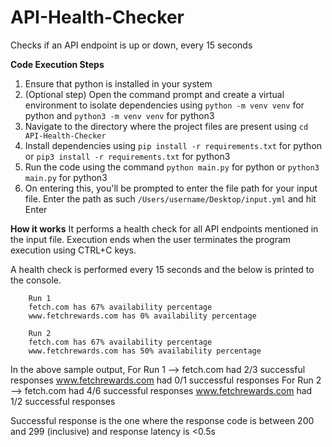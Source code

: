 # API-Health-Checker
Checks if an API endpoint is up or down, every 15 seconds

**Code Execution Steps**
1. Ensure that python is installed in your system
2. (Optional step) Open the command prompt and create a virtual environment to isolate dependencies using `python -m venv venv` for python and `python3 -m venv venv` for python3
3. Navigate to the directory where the project files are present using `cd API-Health-Checker`
4. Install dependencies using `pip install -r requirements.txt` for python or `pip3 install -r requirements.txt` for python3
5. Run the code using the command `python main.py` for python or `python3 main.py` for python3
6. On entering this, you'll be prompted to enter the file path for your input file. Enter the path as such `/Users/username/Desktop/input.yml` and hit Enter

**How it works**
It performs a health check for all API endpoints mentioned in the input file.
Execution ends when the user terminates the program execution using CTRL+C keys.

A health check is performed every 15 seconds and the below is printed to the console.

```
    Run 1
    fetch.com has 67% availability percentage
    www.fetchrewards.com has 0% availability percentage

    Run 2
    fetch.com has 67% availability percentage
    www.fetchrewards.com has 50% availability percentage
```

In the above sample output, 
For Run 1 --> fetch.com had 2/3 successful responses
                www.fetchrewards.com had 0/1 successful responses
For Run 2 --> fetch.com had 4/6 successful responses
                www.fetchrewards.com had 1/2 successful responses

Successful response is the one where the response code is between 200 and 299 (inclusive) and response latency is <0.5s